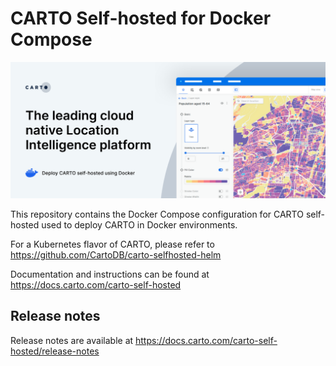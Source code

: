 # CARTO Self-hosted for Docker Compose

![header](./img/header-docker.png)

This repository contains the Docker Compose configuration for CARTO self-hosted used to deploy CARTO in Docker environments.

For a Kubernetes flavor of CARTO, please refer to <https://github.com/CartoDB/carto-selfhosted-helm>

Documentation and instructions can be found at <https://docs.carto.com/carto-self-hosted>

## Release notes

Release notes are available at <https://docs.carto.com/carto-self-hosted/release-notes>
